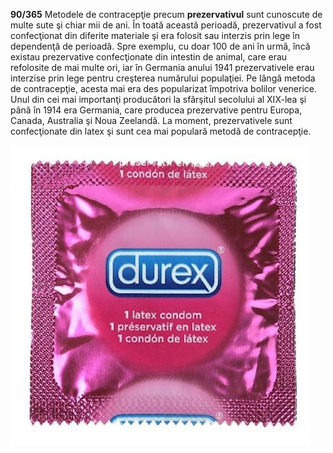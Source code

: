 **90/365** Metodele de contracepţie precum **prezervativul** sunt cunoscute de multe sute şi chiar mii de ani. În toată această perioadă, prezervativul a fost confecţionat din diferite materiale şi era folosit sau interzis prin lege în dependenţă de perioadă. Spre exemplu, cu doar 100 de ani în urmă, încă existau prezervative confecţionate din intestin de animal, care erau refolosite de mai multe ori, iar în Germania anului 1941 prezervativele erau interzise prin lege pentru creşterea numărului populaţiei. Pe lângă metoda de contracepţie, acesta mai era des popularizat împotriva bolilor venerice. Unul din cei mai importanţi producători la sfârşitul secolului al XIX-lea şi până în 1914 era Germania, care producea prezervative pentru Europa, Canada, Australia şi Noua Zeelandă. La moment, prezervativele sunt confecţionate din latex şi sunt cea mai populară metodă de contracepţie.

![Poză simbol](image-1.jpg)

